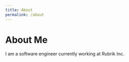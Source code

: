 ```yaml
---
title: About
permalink: /about
---
```


# About Me
I am a software engineer currently working at Rubrik Inc.

